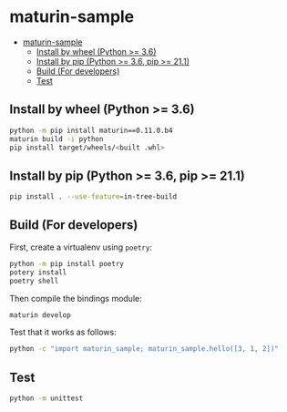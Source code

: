 # maturin-sample

- [maturin-sample](#maturin-sample)
	- [Install by wheel (Python >= 3.6)](#install-by-wheel-python--36)
	- [Install by pip (Python >= 3.6, pip >= 21.1)](#install-by-pip-python--36-pip--211)
	- [Build (For developers)](#build-for-developers)
	- [Test](#test)

## Install by wheel (Python >= 3.6)

```sh
python -m pip install maturin==0.11.0.b4
maturin build -i python
pip install target/wheels/<built .whl>
```

## Install by pip (Python >= 3.6, pip >= 21.1)

```sh
pip install . --use-feature=in-tree-build
```

## Build (For developers)

First, create a virtualenv using `poetry`:

```sh
python -m pip install poetry
potery install
poetry shell
```

Then compile the bindings module:

```sh
maturin develop
```

Test that it works as follows:

```sh
python -c "import maturin_sample; maturin_sample.hello([3, 1, 2])"
```

## Test

```sh
python -m unittest
```
